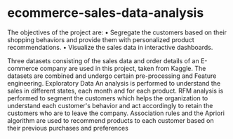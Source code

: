# ecommerce-sales-data-analysis

The objectives of the project are:
• Segregate the customers based on their shopping behaviors and provide them with 
personalized product recommendations.
• Visualize the sales data in interactive dashboards.


Three datasets consisting of the sales data and order details of an E-commerce company are used in this project, taken from Kaggle. The datasets 
are combined and undergo certain pre-processing and Feature engineering. Exploratory Data 
An analysis is performed to understand the sales in different states, each month and for each 
product. RFM analysis is performed to segment the customers which helps the organization to 
understand each customer's behavior and act accordingly to retain the customers who are 
to leave the company. Association rules and the Apriori algorithm are used to recommend 
products to each customer based on their previous purchases and preferences
